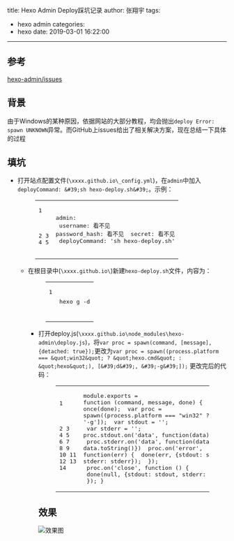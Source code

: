 title: Hexo Admin Deploy踩坑记录
author: 张翔宇
tags:
  - hexo admin
categories:
  - hexo
date: 2019-03-01 16:22:00
---
## 参考

[hexo-admin/issues](https://github.com/jaredly/hexo-admin/issues/94)

## 背景

由于Windows的某种原因，依据网站的大部分教程，均会抛出`deploy Error: spawn UNKNOWN`异常。而GitHub上issues给出了相关解决方案，现在总结一下具体的过程

## 填坑

*   打开站点配置文件(`\xxxx.github.io\_config.yml`)，在`admin`中加入`deployCommand: &#39;sh hexo-deploy.sh&#39;`。示例：

    <figure class="highlight plain"><table><tr><td class="gutter"><pre><span class="line">1</span>
<span class="line">2</span>
<span class="line">3</span>
<span class="line">4</span>
<span class="line">5</span>
</pre></td><td class="code"><pre><span class="line">admin:</span>
<span class="line">  username: 看不见</span>
<span class="line">  password_hash: 看不见</span>
<span class="line">  secret: 看不见</span>
<span class="line">  deployCommand: &apos;sh hexo-deploy.sh&apos;</span>
</pre></td></tr></table></figure>

*   在根目录中(`\xxxx.github.io\`)新建`hexo-deploy.sh`文件，内容为：

    <figure class="highlight plain"><table><tr><td class="gutter"><pre><span class="line">1</span>
</pre></td><td class="code"><pre><span class="line">hexo g -d</span>
</pre></td></tr></table></figure>

*   打开deploy.js(`\xxxx.github.io\node_modules\hexo-admin\deploy.js`)，将`var proc = spawn(command, [message], {detached: true});`更改为`var proc = spawn((process.platform === &quot;win32&quot; ? &quot;hexo.cmd&quot; : &quot;hexo&quot;), [&#39;d&#39;, &#39;-g&#39;]);`
更改完后的代码：

    <figure class="highlight plain"><table><tr><td class="gutter"><pre><span class="line">1</span>
<span class="line">2</span>
<span class="line">3</span>
<span class="line">4</span>
<span class="line">5</span>
<span class="line">6</span>
<span class="line">7</span>
<span class="line">8</span>
<span class="line">9</span>
<span class="line">10</span>
<span class="line">11</span>
<span class="line">12</span>
<span class="line">13</span>
<span class="line">14</span>
</pre></td><td class="code"><pre><span class="line">module.exports = function (command, message, done) &#123;</span>
<span class="line">  done = once(done);</span>
<span class="line">  var proc = spawn((process.platform === &quot;win32&quot; ? &quot;hexo.cmd&quot; : &quot;hexo&quot;), [&apos;d&apos;, &apos;-g&apos;]);</span>
<span class="line">  var stdout = &apos;&apos;;</span>
<span class="line">  var stderr = &apos;&apos;;</span>
<span class="line">  proc.stdout.on(&apos;data&apos;, function(data)&#123;stdout += data.toString()&#125;)</span>
<span class="line">  proc.stderr.on(&apos;data&apos;, function(data)&#123;stderr += data.toString()&#125;)</span>
<span class="line">  proc.on(&apos;error&apos;, function(err) &#123;</span>
<span class="line">    done(err, &#123;stdout: stdout, stderr: stderr&#125;);</span>
<span class="line">  &#125;);</span>
<span class="line">  proc.on(&apos;close&apos;, function () &#123;</span>
<span class="line">    done(null, &#123;stdout: stdout, stderr: stderr&#125;);</span>
<span class="line">  &#125;);</span>
<span class="line">&#125;</span>
</pre></td></tr></table></figure>

## 效果

![效果图](http://hlx-blog.oss-cn-beijing.aliyuncs.com/18-5-1/52473923.jpg)